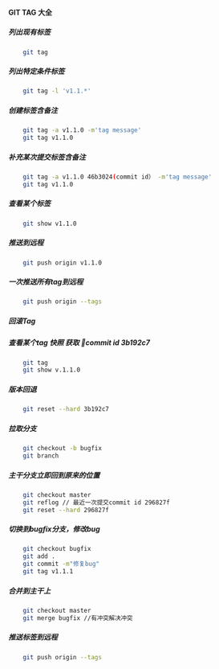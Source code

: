 
#### GIT TAG 大全

##### 列出现有标签

```bash
    git tag
```

##### 列出特定条件标签

```bash
    git tag -l 'v1.1.*'
```

##### 创建标签含备注

```bash
    git tag -a v1.1.0 -m'tag message'
    git tag v1.1.0
```


##### 补充某次提交标签含备注

```bash
    git tag -a v1.1.0 46b3024(commit id） -m'tag message'
    git tag v1.1.0
```

##### 查看某个标签

```bash
    git show v1.1.0
```

##### 推送到远程

```bash
    git push origin v1.1.0
```

##### 一次推送所有tag到远程

```bash
    git push origin --tags
```

##### 回滚Tag

##### 查看某个tag 快照 获取 commit id 3b192c7

```bash
    git tag
    git show v.1.1.0
```

##### 版本回退

```bash
    git reset --hard 3b192c7
```

##### 拉取分支

```bash
    git checkout -b bugfix
    git branch
```

##### 主干分支立即回到原来的位置

```bash
    git checkout master
    git reflog // 最近一次提交commit id 296827f
    git reset --hard 296827f
```

##### 切换到bugfix分支，修改bug

```bash
    git checkout bugfix
    git add .
    git commit -m"修复bug"
    git tag v1.1.1
```

##### 合并到主干上

```bash
    git checkout master
    git merge bugfix //有冲突解决冲突
```

##### 推送标签到远程

```bash
    git push origin --tags
```
